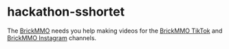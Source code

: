 # hackathon-sshortet

<style>@import url("//readme.codeadam.ca/readme.css");</style>

The [BrickMMO](http://brickmmo.com/) needs you help making videos for the [BrickMMO TikTok]() and [BrickMMO Instagram]() channels. 

